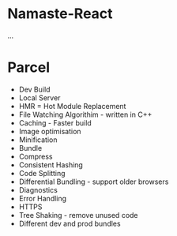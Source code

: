 # Namaste-React

...

# Parcel

- Dev Build
- Local Server
- HMR = Hot Module Replacement
- File Watching Algorithim - written in C++
- Caching - Faster build
- Image optimisation
- Minification
- Bundle
- Compress
- Consistent Hashing
- Code Splitting
- Differential Bundling - support older browsers
- Diagnostics
- Error Handling
- HTTPS
- Tree Shaking - remove unused code
- Different dev and prod bundles
